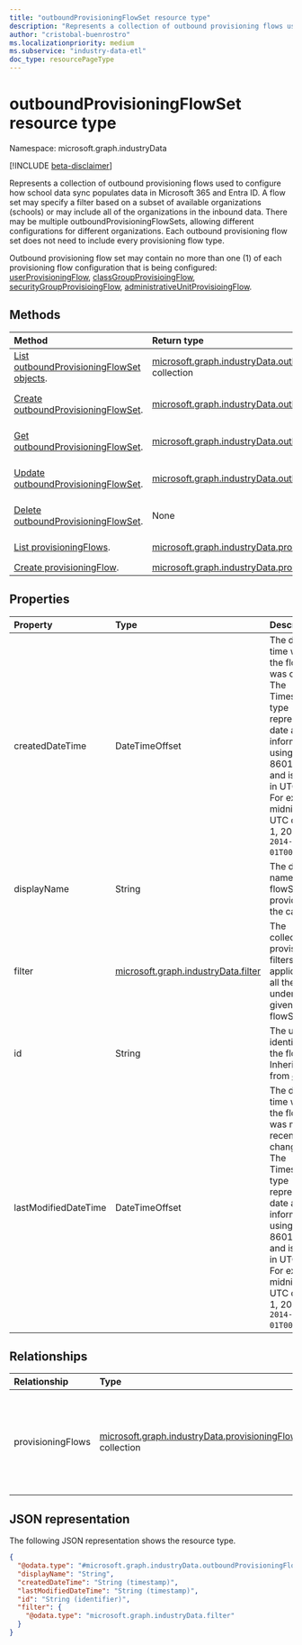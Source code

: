 ```yaml
---
title: "outboundProvisioningFlowSet resource type"
description: "Represents a collection of outbound provisioning flows used to configure how school data sync populates data in Microsoft 365 and Entra ID."
author: "cristobal-buenrostro"
ms.localizationpriority: medium
ms.subservice: "industry-data-etl"
doc_type: resourcePageType
---
```


# outboundProvisioningFlowSet resource type

Namespace: microsoft.graph.industryData

[!INCLUDE [beta-disclaimer](../../includes/beta-disclaimer.md)]

Represents a collection of outbound provisioning flows used to configure how school data sync populates data in Microsoft 365 and Entra ID. A flow set may specify a filter based on a subset of available organizations (schools) or may include all of the organizations in the inbound data. There may be multiple outboundProvisioningFlowSets, allowing different configurations for different organizations. Each outbound provisioning flow set does not need to include every provisioning flow type.

Outbound provisioning flow set may contain no more than one (1) of each provisioning flow configuration that is being configured: [userProvisioningFlow](industrydata-userprovisioningflow.md), [classGroupProvisioingFlow](industrydata-classgroupprovisioningflow.md), [securityGroupProvisioingFlow](industrydata-securityprovisioningflow.md), [administrativeUnitProvisioingFlow](industrydata-administrativeunitprovisioningflow.md).

## Methods

| Method                                                                                                                | Return type                                                                                                                     | Description                                                                                                                                                             |
| :-------------------------------------------------------------------------------------------------------------------- | :------------------------------------------------------------------------------------------------------------------------------ | :---------------------------------------------------------------------------------------------------------------------------------------------------------------------- |
| [List outboundProvisioningFlowSet objects](../api/industrydata-industrydataroot-list-outboundprovisioningflowsets.md). | [microsoft.graph.industryData.outboundProvisioningFlowSet](industrydata-outboundprovisioningflowset.md) collection | Get a list of the [microsoft.graph.industryData.outboundProvisioningFlowSet](industrydata-outboundprovisioningflowset.md) objects and their properties.    |
| [Create outboundProvisioningFlowSet](../api/industrydata-industrydataroot-post-outboundprovisioningflowsets.md).       | [microsoft.graph.industryData.outboundProvisioningFlowSet](industrydata-outboundprovisioningflowset.md)            | Create a new [microsoft.graph.industryData.outboundProvisioningFlowSet](industrydata-outboundprovisioningflowset.md) object.                               |
| [Get outboundProvisioningFlowSet](../api/industrydata-outboundprovisioningflowset-get.md).                             | [microsoft.graph.industryData.outboundProvisioningFlowSet](industrydata-outboundprovisioningflowset.md)            | Read the properties and relationships of a [microsoft.graph.industryData.outboundProvisioningFlowSet](industrydata-outboundprovisioningflowset.md) object. |
| [Update outboundProvisioningFlowSet](../api/industrydata-outboundprovisioningflowset-update.md).                       | [microsoft.graph.industryData.outboundProvisioningFlowSet](industrydata-outboundprovisioningflowset.md)            | Update the properties of a [microsoft.graph.industryData.outboundProvisioningFlowSet](industrydata-outboundprovisioningflowset.md) object.                 |
| [Delete outboundProvisioningFlowSet](../api/industrydata-industrydataroot-delete-outboundprovisioningflowsets.md).     | None                                                                                                                            | Delete a [microsoft.graph.industryData.outboundProvisioningFlowSet](industrydata-outboundprovisioningflowset.md) object.                                   |
| [List provisioningFlows](../api/industrydata-outboundprovisioningflowset-list-provisioningflows.md).                   | [microsoft.graph.industryData.provisioningFlow](industrydata-provisioningflow.md) collection                       | Get the provisioningFlow resources from the provisioningFlows navigation property.                                                                                      |
| [Create provisioningFlow](../api/industrydata-outboundprovisioningflowset-post-provisioningflows.md).                  | [microsoft.graph.industryData.provisioningFlow](industrydata-provisioningflow.md)                                  | Create a new provisioningFlow object.                                                                                                                                   |

## Properties

| Property             | Type                                                                       | Description                                                                                                                                                                                                                                |
| :------------------- | :------------------------------------------------------------------------- | :----------------------------------------------------------------------------------------------------------------------------------------------------------------------------------------------------------------------------------------- |
| createdDateTime      | DateTimeOffset                                                             | The date and time when the flowSet was created. The Timestamp type represents date and time information using ISO 8601 format and is always in UTC time. For example, midnight UTC on Jan 1, 2014 is `2014-01-01T00:00:00Z`.               |
| displayName          | String                                                                     | The display name of the flowSet provided by the caller.                                                                                                                                                                                     |
| filter               | [microsoft.graph.industryData.filter](industrydata-filter.md) | The collection of provisioning filters applicable to all the flows under the given flowSet.                                                                                                                                                 |
| id                   | String                                                                     | The unique identifier for the flowSet. Inherited from [entity](entity.md).                                                                                                                                                    |
| lastModifiedDateTime | DateTimeOffset                                                             | The date and time when the flowSet was most recently changed. The Timestamp type represents date and time information using ISO 8601 format and is always in UTC time. For example, midnight UTC on Jan 1, 2014 is `2014-01-01T00:00:00Z`. |

## Relationships

| Relationship      | Type                                                                                                      | Description                                                                       |
| :---------------- | :-------------------------------------------------------------------------------------------------------- | :-------------------------------------------------------------------------------- |
| provisioningFlows | [microsoft.graph.industryData.provisioningFlow](industrydata-provisioningflow.md) collection | A flow that provisions relevant records of a given entity type in the M365 tenant. |

## JSON representation

The following JSON representation shows the resource type.

<!-- {
  "blockType": "resource",
  "keyProperty": "id",
  "@odata.type": "microsoft.graph.industryData.outboundProvisioningFlowSet",
  "openType": false
}
-->

```json
{
  "@odata.type": "#microsoft.graph.industryData.outboundProvisioningFlowSet",
  "displayName": "String",
  "createdDateTime": "String (timestamp)",
  "lastModifiedDateTime": "String (timestamp)",
  "id": "String (identifier)",
  "filter": {
    "@odata.type": "microsoft.graph.industryData.filter"
  }
}
```
